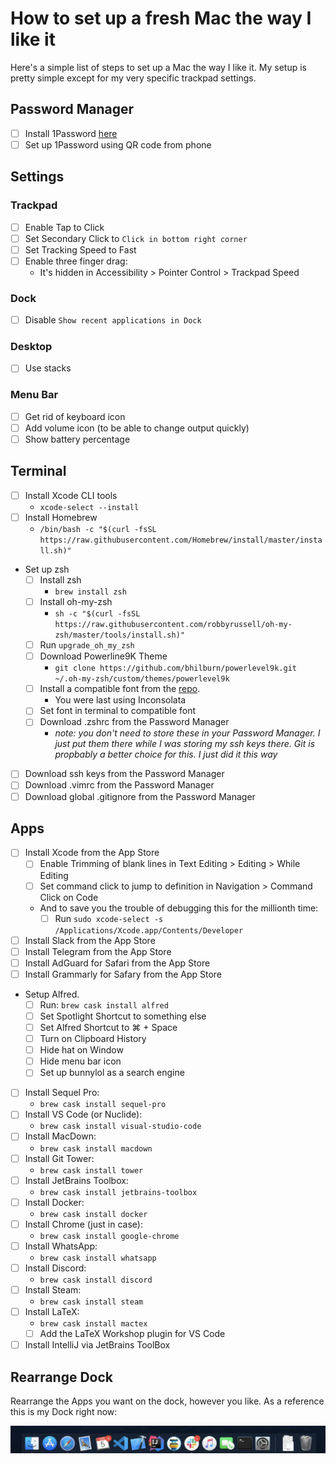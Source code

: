 # How to set up a fresh Mac the way I like it

Here's a simple list of steps to set up a Mac the way I like it. My setup is pretty simple except for my very specific trackpad settings.

## Password Manager

- [ ] Install 1Password [here](https://1password.com/downloads/mac/)
- [ ] Set up 1Password using QR code from phone

## Settings

### Trackpad

- [ ] Enable Tap to Click
- [ ] Set Secondary Click to `Click in bottom right corner`
- [ ] Set Tracking Speed to Fast
- [ ] Enable three finger drag:
	- It's hidden in Accessibility > Pointer Control > Trackpad Speed

### Dock

- [ ] Disable `Show recent applications in Dock`

### Desktop

- [ ] Use stacks

### Menu Bar

- [ ] Get rid of keyboard icon
- [ ] Add volume icon (to be able to change output quickly)
- [ ] Show battery percentage

## Terminal

- [ ] Install Xcode CLI tools
	- `xcode-select --install`
- [ ] Install Homebrew
	- `/bin/bash -c "$(curl -fsSL https://raw.githubusercontent.com/Homebrew/install/master/install.sh)"`
- Set up zsh
	- [ ] Install zsh
		- `brew install zsh`
	- [ ] Install oh-my-zsh 
		- `sh -c "$(curl -fsSL https://raw.githubusercontent.com/robbyrussell/oh-my-zsh/master/tools/install.sh)"`
	- [ ] Run `upgrade_oh_my_zsh`
	- [ ] Download Powerline9K Theme 
		- `git clone https://github.com/bhilburn/powerlevel9k.git ~/.oh-my-zsh/custom/themes/powerlevel9k`
	- [ ] Install a compatible font from the [repo](https://github.com/powerline/fonts).
		- You were last using Inconsolata
	- [ ] Set font in terminal to compatible font
	- [ ] Download .zshrc from the Password Manager 
		- *note: you don't need to store these in your Password Manager. I just put them there while I was storing my ssh keys there. Git is propbably a better choice for this. I just did it this way*
- [ ] Download ssh keys from the Password Manager
- [ ] Download .vimrc from the Password Manager
- [ ] Download global .gitignore from the Password Manager

## Apps

- [ ] Install Xcode from the App Store
	- [ ] Enable Trimming of blank lines in Text Editing > Editing > While Editing
	- [ ] Set command click to jump to definition in Navigation > Command Click on Code
	- And to save you the trouble of debugging this for the millionth time:
		- [ ] Run `sudo xcode-select -s /Applications/Xcode.app/Contents/Developer`
- [ ] Install Slack from the App Store
- [ ] Install Telegram from the App Store
- [ ] Install AdGuard for Safari from the App Store
- [ ] Install Grammarly for Safary from the App Store
- Setup Alfred.
	- [ ] Run: `brew cask install alfred`
 	- [ ] Set Spotlight Shortcut to something else
 	- [ ] Set Alfred Shortcut to ⌘ + Space
 	- [ ] Turn on Clipboard History
 	- [ ] Hide hat on Window
 	- [ ] Hide menu bar icon
	- [ ] Set up bunnylol as a search engine
- [ ] Install Sequel Pro:
	- `brew cask install sequel-pro`
- [ ] Install VS Code (or Nuclide):
	- `brew cask install visual-studio-code`
- [ ] Install MacDown:
	- `brew cask install macdown`
- [ ] Install Git Tower:
	- `brew cask install tower`
- [ ] Install JetBrains Toolbox:
	- `brew cask install jetbrains-toolbox`
- [ ] Install Docker:
	- `brew cask install docker`
- [ ] Install Chrome (just in case):
	- `brew cask install google-chrome`
- [ ] Install WhatsApp:
	- `brew cask install whatsapp`
- [ ] Install Discord:
	- `brew cask install discord`
- [ ] Install Steam:
	- `brew cask install steam`
- [ ] Install LaTeX:
	- `brew cask install mactex`
	- [ ] Add the LaTeX Workshop plugin for VS Code
- [ ] Install IntelliJ via JetBrains ToolBox

## Rearrange Dock

Rearrange the Apps you want on the dock, however you like.
As a reference this is my Dock right now:

![](dock.png)
